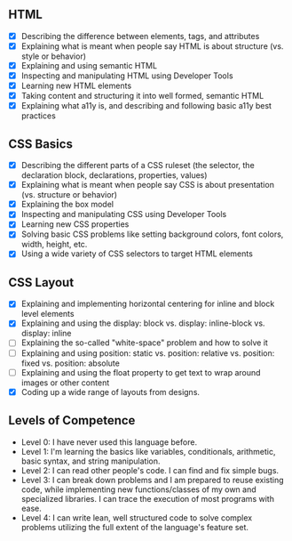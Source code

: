 ## HTML

- [x] Describing the difference between elements, tags, and attributes
- [x] Explaining what is meant when people say HTML is about structure (vs. style or behavior)
- [x] Explaining and using semantic HTML
- [x] Inspecting and manipulating HTML using Developer Tools
- [x] Learning new HTML elements
- [x] Taking content and structuring it into well formed, semantic HTML
- [x] Explaining what a11y is, and describing and following basic a11y best practices

## CSS Basics

- [x] Describing the different parts of a CSS ruleset (the selector, the declaration block, declarations, properties, values)
- [x] Explaining what is meant when people say CSS is about presentation (vs. structure or behavior)
- [x] Explaining the box model
- [x] Inspecting and manipulating CSS using Developer Tools
- [x] Learning new CSS properties
- [x] Solving basic CSS problems like setting background colors, font colors, width, height, etc.
- [x] Using a wide variety of CSS selectors to target HTML elements

## CSS Layout

- [x] Explaining and implementing horizontal centering for inline and block level elements
- [x] Explaining and using the display: block vs. display: inline-block vs. display: inline
- [ ] Explaining the so-called "white-space" problem and how to solve it
- [ ] Explaining and using position: static vs. position: relative vs. position: fixed vs. position: absolute
- [ ] Explaining and using the float property to get text to wrap around images or other content
- [x] Coding up a wide range of layouts from designs.

## Levels of Competence
* Level 0: I have never used this language before.
* Level 1: I'm learning the basics like variables, conditionals, arithmetic, basic syntax, and string manipulation.
* Level 2: I can read other people's code. I can find and fix simple bugs.
* Level 3: I can break down problems and I am prepared to reuse existing code, while implementing new functions/classes of my own and specialized libraries. I can trace the execution of most programs with ease.
* Level 4: I can write lean, well structured code to solve complex problems utilizing the full extent of the language's feature set.
